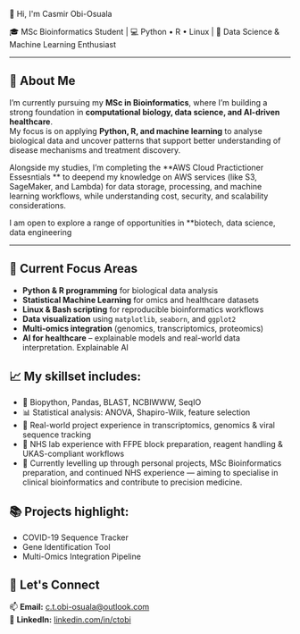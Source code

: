 👋 Hi, I'm Casmir Obi-Osuala

🎓 MSc Bioinformatics Student | 💻 Python • R • Linux | 🤖 Data Science & Machine Learning Enthusiast

---

## 🧠 About Me
I’m currently pursuing my **MSc in Bioinformatics**, where I’m building a strong foundation in **computational biology, data science, and AI-driven healthcare**.  
My focus is on applying **Python, R, and machine learning** to analyse biological data and uncover patterns that support better understanding of disease mechanisms and treatment discovery.

Alongside my studies, I’m completing the **AWS Cloud Practictioner Essesntials ** to deepend my knowledge on AWS services (like S3, SageMaker, and Lambda) for data storage, processing, and machine learning workflows, while understanding cost, security, and scalability considerations.

I am open to explore a range of opportunities in **biotech, data science, data engineering

---

## 🔬 Current Focus Areas
- **Python & R programming** for biological data analysis  
- **Statistical Machine Learning** for omics and healthcare datasets  
- **Linux & Bash scripting** for reproducible bioinformatics workflows  
- **Data visualization** using `matplotlib`, `seaborn`, and `ggplot2`  
- **Multi-omics integration** (genomics, transcriptomics, proteomics)  
- **AI for healthcare** – explainable models and real-world data interpretation. Explainable AI

## 📈 My skillset includes:

- 🧬 Biopython, Pandas, BLAST, NCBIWWW, SeqIO
- 📊 Statistical analysis: ANOVA, Shapiro-Wilk, feature selection
- 🧠 Real-world project experience in transcriptomics, genomics & viral sequence tracking
- 🧪 NHS lab experience with FFPE block preparation, reagent handling & UKAS-compliant workflows
- 🌱 Currently levelling up through personal projects, MSc Bioinformatics preparation, and continued NHS experience — aiming to specialise in clinical bioinformatics and contribute to precision medicine.

## 📚 Projects highlight:

- COVID-19 Sequence Tracker
- Gene Identification Tool
- Multi-Omics Integration Pipeline

## 💬 Let's Connect

📫 **Email:** c.t.obi-osuala@outlook.com  
🔗 **LinkedIn:** [linkedin.com/in/ctobi](https://www.linkedin.com/in/ctobi)  

